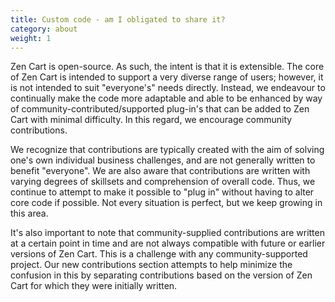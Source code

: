 ```yaml
---
title: Custom code - am I obligated to share it?
category: about 
weight: 1
---
```


Zen Cart is open-source. As such, the intent is that it is extensible. The core of Zen Cart is intended to support a very diverse range of users; however, it is not intended to suit "everyone's" needs directly. Instead, we endeavour to continually make the code more adaptable and able to be enhanced by way of community-contributed/supported plug-in's that can be added to Zen Cart with minimal difficulty. In this regard, we encourage community contributions.

We recognize that contributions are typically created with the aim of solving one's own individual business challenges, and are not generally written to benefit "everyone". We are also aware that contributions are written with varying degrees of skillsets and comprehension of overall code. Thus, we continue to attempt to make it possible to "plug in" without having to alter core code if possible. Not every situation is perfect, but we keep growing in this area.

It's also important to note that community-supplied contributions are written at a certain point in time and are not always compatible with future or earlier versions of Zen Cart. This is a challenge with any community-supported project. Our new contributions section attempts to help minimize the confusion in this by separating contributions based on the version of Zen Cart for which they were initially written.
